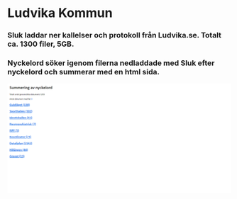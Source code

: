 # Ludvika Kommun

### Sluk laddar ner kallelser och protokoll från Ludvika.se. Totalt ca. 1300 filer, 5GB.
### Nyckelord söker igenom filerna nedladdade med Sluk efter nyckelord och summerar med en html sida.

<img src="Exempel 01.png">